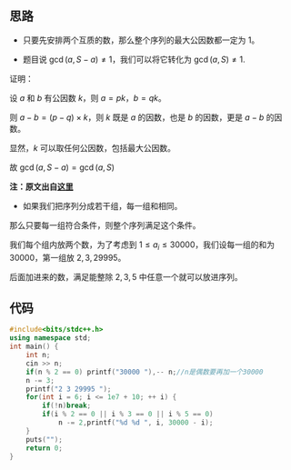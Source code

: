 ## 思路

+ 只要先安排两个互质的数，那么整个序列的最大公因数都一定为 $1$。

+ 题目说 $\gcd(a,S-a)≠1$，我们可以将它转化为 $\gcd(a,S)≠1$.

证明：

设 $a$ 和 $b$ 有公因数 $k$，则 $a=pk$，$b=qk$。

则 $a-b=(p-q) \times k$，则 $k$ 既是 $a$ 的因数，也是 $b$ 的因数，更是 $a-b$ 的因数。

显然，$k$ 可以取任何公因数，包括最大公因数。

故 $\gcd(a,S-a)=\gcd(a,S)$

**注：原文出自[这里](https://www.zhihu.com/question/441593398)**

+ 如果我们把序列分成若干组，每一组和相同。

那么只要每一组符合条件，则整个序列满足这个条件。

我们每个组内放两个数，为了考虑到 $1≤a_i≤30000$，我们设每一组的和为$30000$，第一组放 $2,3,29995$。

后面加进来的数，满足能整除 $2,3,5$ 中任意一个就可以放进序列。

## 代码
```cpp
#include<bits/stdc++.h>
using namespace std;
int main() {
	int n;
	cin >> n;
	if(n % 2 == 0) printf("30000 "),-- n;//n是偶数要再加一个30000
	n -= 3;
	printf("2 3 29995 ");
	for(int i = 6; i <= 1e7 + 10; ++ i) {
		if(!n)break;
		if(i % 2 == 0 || i % 3 == 0 || i % 5 == 0) 
			n -= 2,printf("%d %d ", i, 30000 - i);
	}
	puts("");
	return 0;
}
```
